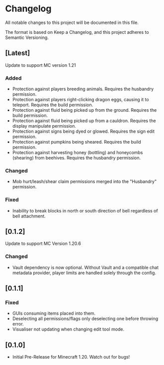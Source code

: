 # Changelog

All notable changes to this project will be documented in this file.

The format is based on Keep a Changelog, and this project adheres to Semantic Versioning.

## [Latest]
Update to support MC version 1.21

### Added
- Protection against players breeding animals. Requires the husbandry permission.
- Protection against players right-clicking dragon eggs, causing it to teleport. Requires the build permission.
- Protection against fluid being picked up from the ground. Requires the build permission.
- Protection against fluid being picked up from a cauldron. Requires the display manipulate permission.
- Protection against signs being dyed or glowed. Requires the sign edit permission.
- Protection against pumpkins being sheared. Requires the build permission.
- Protection against harvesting honey (bottling) and honeycombs (shearing) from beehives. Requires the husbandry permission.

### Changed
- Mob hurt/leash/shear claim permissions merged into the "Husbandry" permission.

### Fixed
- Inability to break blocks in north or south direction of bell regardless of bell attachment.

## [0.1.2]
Update to support MC Version 1.20.6

### Changed
- Vault dependency is now optional. Without Vault and a compatible chat metadata provider, player limits are handled solely through the config.

## [0.1.1]

### Fixed
- GUIs consuming items placed into them.
- Deselecting all permissions/flags only deselecting one before throwing error.
- Visualiser not updating when changing edit tool mode.

## [0.1.0]
- Initial Pre-Release for Minecraft 1.20. Watch out for bugs!